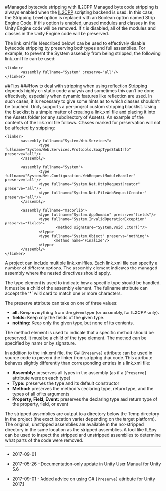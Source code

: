 #Managed bytecode stripping with IL2CPP
Managed byte code stripping is always enabled when the [IL2CPP](IL2CPP) scripting backend is used. In this case, the Stripping Level option is replaced with an Boolean option named Strip Engine Code. If this option is enabled, unused modules and classes in the Unity Engine code will be removed. If it is disabled, all of the modules and classes in the Unity Engine code will be preserved.

The link.xml file (described below) can be used to effectively disable bytecode stripping by preserving both types and full assemblies. For example, to prevent the System assembly from being stripped, the following link.xml file can be used:

```
<linker>
       <assembly fullname="System" preserve="all"/>
</linker>
```

##Tips
###How to deal with stripping when using reflection
Stripping depends highly on static code analysis and sometimes this can’t be done effectively, especially when dynamic features like reflection are used. In such cases, it is necessary to give some hints as to which classes shouldn’t be touched. Unity supports a per-project custom stripping blacklist. Using the blacklist is a simple matter of creating a link.xml file and placing it into the Assets folder (or any subdirectory of Assets). An example of the contents of the link.xml file follows. Classes marked for preservation will not be affected by stripping:
 
```
<linker>
       <assembly fullname="System.Web.Services">
               <type fullname="System.Web.Services.Protocols.SoapTypeStubInfo" preserve="all"/>
       </assembly>

       <assembly fullname="System">
               <type fullname="System.Net.Configuration.WebRequestModuleHandler" preserve="all"/>
               <type fullname="System.Net.HttpRequestCreator" preserve="all"/>
               <type fullname="System.Net.FileWebRequestCreator" preserve="all"/>
       </assembly>

       <assembly fullname="mscorlib">
               <type fullname="System.AppDomain" preserve="fields"/>
               <type fullname="System.InvalidOperationException" preserve="fields">
                       <method signature="System.Void .ctor()"/>
               </type>
               <type fullname="System.Object" preserve="nothing">
                      <method name="Finalize"/>
               </type>
       </assembly>
</linker>
```

A project can include multiple link.xml files. Each link.xml file can specify a number of different options.
The assembly element indicates the managed assembly where the nested directives should apply.

The type element is used to indicate how a specific type should be handled. It must be a child of the assembly element. The fullname attribute can accept the ‘*’ wild card to match one or more characters.

The preserve attribute can take on one of three values:

* **all:** Keep everything from the given type (or assembly, for IL2CPP only).
* **fields:** Keep only the fields of the given type.
* **nothing:** Keep only the given type, but none of its contents.

The method element is used to indicate that a specific method should be preserved. It must be a child of the type element. The method can be specified by name or by signature.

In addition to the link.xml file, the C# `[Preserve]` attribute can be used in source code to prevent the linker from stripping that code. This attribute behaves slightly differently than corresponding entries in a link.xml file:

* **Assembly:** preserves all types in the assembly (as if a `[Preserve]` attribute were on each type)
* **Type:** preserves the type and its default constructor
* **Method:** preserves the method's declaring type, return type, and the types of all of its arguments
* **Property, Field, Event:** preserves the declaring type and return type of the property, field, or event

The stripped assemblies are output to a directory below the Temp directory in the project (the exact location varies depending on the target platform). The original, unstripped assemblies are available in the not-stripped directory in the same location as the stripped assemblies. A tool like ILSpy can be used to inspect the stripped and unstripped assemblies to determine what parts of the code were removed.

---
* <span class="page-edit">2017-09-01 <!-- include IncludeTextAmendPageSomeEdit --></span>
 
* <span class="page-history">2017-05-26 - Documentation-only update in Unity User Manual for Unity 5.6</span>
* <span class="page-history">2017-09-01 - Added advice on using C# `[Preserve]` attribute for Unity 2017.1</span>